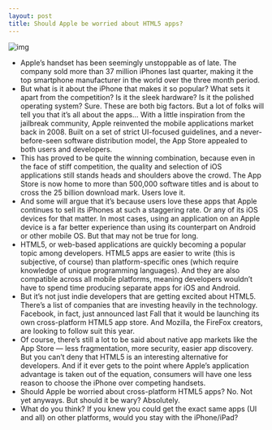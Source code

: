 ```yaml
---
layout: post
title: Should Apple be worried about HTML5 apps?
---
```

![img](http://media.idownloadblog.com/wp-content/uploads/2012/02/app-store-iphone.jpg)
* Apple’s handset has been seemingly unstoppable as of late. The company sold more than 37 million iPhones last quarter, making it the top smartphone manufacturer in the world over the three month period.
* But what is it about the iPhone that makes it so popular? What sets it apart from the competition? Is it the sleek hardware? Is it the polished operating system? Sure. These are both big factors. But a lot of folks will tell you that it’s all about the apps… With a little inspiration from the jailbreak community, Apple reinvented the mobile applications market back in 2008. Built on a set of strict UI-focused guidelines, and a never-before-seen software distribution model, the App Store appealed to both users and developers.
* This has proved to be quite the winning combination, because even in the face of stiff competition, the quality and selection of iOS applications still stands heads and shoulders above the crowd. The App Store is now home to more than 500,000 software titles and is about to cross the 25 billion download mark. Users love it.
* And some will argue that it’s because users love these apps that Apple continues to sell its iPhones at such a staggering rate. Or any of its iOS devices for that matter. In most cases, using an application on an Apple device is a far better experience than using its counterpart on Android or other mobile OS. But that may not be true for long.
* HTML5, or web-based applications are quickly becoming a popular topic among developers. HTML5 apps are easier to write (this is subjective, of course) than platform-specific ones (which require knowledge of unique programming languages). And they are also compatible across all mobile platforms, meaning developers wouldn’t have to spend time producing separate apps for iOS and Android.
* But it’s not just indie developers that are getting excited about HTML5. There’s a list of companies that are investing heavily in the technology. Facebook, in fact, just announced last Fall that it would be launching its own cross-platform HTML5 app store. And Mozilla, the FireFox creators, are looking to follow suit this year.
* Of course, there’s still a lot to be said about native app markets like the App Store — less fragmentation, more security, easier app discovery. But you can’t deny that HTML5 is an interesting alternative for developers. And if it ever gets to the point where Apple’s application advantage is taken out of the equation, consumers will have one less reason to choose the iPhone over competing handsets.
* Should Apple be worried about cross-platform HTML5 apps? No. Not yet anyways. But should it be wary? Absolutely.
* What do you think? If you knew you could get the exact same apps (UI and all) on other platforms, would you stay with the iPhone/iPad?

